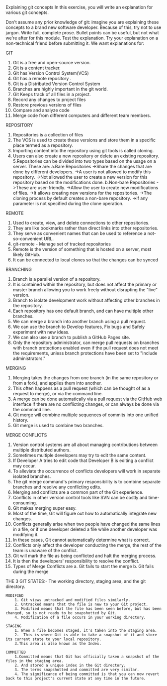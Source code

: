 Explaining git concepts
In this exercise, you will write an explanation for various git concepts.

Don't assume any prior knowledge of git: imagine you are explaining these concepts to a brand new software developer. Because of this, try not to use jargon.
Write full, complete prose. Bullet points can be useful, but not what we're after for this module.
Test the explanation. Try your explanation on a non-technical friend before submitting it.
We want explanations for:

GIT

1. Git is a free and open-source version.
2. Git is a content tracker. 
3. Git has Version Control System(VCS) 
4. Git has a remote repository .
5. Git is a Distributed Version Control System
6. Branches are highly important in the git world. 
7. Git Keeps track of all files in a project.
8. Record any changes to project files
9. Restore previous versions of files
10. Compare and analyze code
11. Merge code from different computers and different team members.


REPOSITORY

1. Repositories is a collection of files 
2. The VCS is used to create these versions and store them in a specific place termed as a repository.
3. Importing content into the repository using git tools is called cloning.
4. Users can also create a new repository or delete an existing repository.
5.Repositories can be divided into two types based on the usage on a server. These are:
	a.Bare Repositories
		->Share the changes that are done by different developers.
 		->A user is not allowed to modify this repository.
		->Not allowed the user to create a new version for this repository based on the modifications done.
	b.Non-bare Repositories
		->These are user-friendly.
		->Allow the user to create new modifications of files.
		->It allows creating new versions for the repositories. 
 		->The cloning process by default creates a non-bare repository.
		->if any parameter is not specified during the clone operation.


REMOTE

1. Used to create, view, and delete connections to other repositories.
2. They are like bookmarks rather than direct links into other repositories.
3. They serve as convenient names that can be used to reference a not-so-convenient URL.
4. git-remote - Manage set of tracked repositories
5. Remote is the version of something that is hosted on a server, most likely GitHub. 
6. It can be connected to local clones so that the changes can be synced


BRANCHING

1. Branch is a parallel version of a repository.
2. It is contained within the repository, but does not affect the primary or master branch allowing you to work freely without disrupting the "live" version.
3. Branch to isolate development work without affecting other branches in the repository. 
4. Each repository has one default branch, and can have multiple other branches. 
5. We can merge a branch into another branch using a pull request.
6. We can use the branch to Develop features, Fix bugs and
Safely experiment with new ideas.
7. We can also use a branch to publish a GitHub Pages site.
8. Only the repository administrator, can merge pull requests on branches with branch protections enabled even if the pull request does not meet the requirements, unless branch protections have been set to "Include administrators."

MERGING

1. Merging takes the changes from one branch (in the same repository or from a fork), and applies them into another.
2. This often happens as a pull request (which can be thought of as a request to merge), or via the command line. 
3. A merge can be done automatically via a pull request via the GitHub web interface if there are no conflicting changes, or can always be done via the command line.
4. Git merge will combine multiple sequences of commits into one unified history.
5. Git merge is used to combine two branches.

MERGE CONFLICTS

1. Version control systems are all about managing contributions between multiple distributed authors.
2. Sometimes multiple developers may try to edit the same content.
3. If Developer A tries to edit code that Developer B is editing a conflict may occur.
4. To alleviate the occurrence of conflicts developers will work in separate isolated branches.
5. The git merge command's primary responsibility is to combine separate branches and resolve any conflicting edits.
6. Merging and conflicts are a common part of the Git experience.
7. Conflicts in other version control tools like SVN can be costly and time-consuming.
8. Git makes merging super easy. 
9. Most of the time, Git will figure out how to automatically integrate new changes.
10. Conflicts generally arise when two people have changed the same lines in a file, or if one developer deleted a file while another developer was modifying it.
11. In these cases, Git cannot automatically determine what is correct. 
12. Conflicts only affect the developer conducting the merge, the rest of the team is unaware of the conflict. 
13. Git will mark the file as being conflicted and halt the merging process.
14. It is then the developers' responsibility to resolve the conflict.
15. Types of Merge Conflicts are
	a. Git fails to start the merge
	b. Git fails during the merge


THE 3 GIT STATES:-
    The working directory, staging area, and the git directory.
	
	MODIFIED
		1. Git views untracked and modified files similarly. 
		2. Untracked means that the file is new to your Git project.
		3. Modified means that the file has been seen before, but has been changed, so is not ready to be snapshotted by Git.
		4. Modification of a file occurs in your working directory.

	STAGING
		1. When a file becomes staged, it's taken into the staging area.
		2.  This is where Git is able to take a snapshot of it and store its current state to your local repository.
		3.This area is also known as the Index.

	COMMITTED
		1.Committed means that Git has officially taken a snapshot of the files in the staging area.
		2. And stored a unique index in the Git directory.
		3. The terms snapshotted and committed are very similar. 
		4. The significance of being committed is that you can now revert back to this project's current state at any time in the future.
